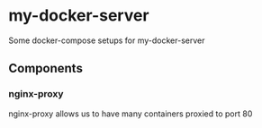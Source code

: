 # my-docker-server
Some docker-compose setups for my-docker-server

## Components

### nginx-proxy

nginx-proxy allows us to have many containers proxied to port 80
